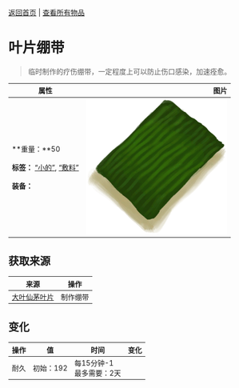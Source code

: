 [返回首页](index.md)   |  [查看所有物品](object.md)
# 叶片绷带  
> 临时制作的疗伤绷带，一定程度上可以防止伤口感染，加速痊愈。  
  
  属性  |   图片   
 ----  |  ----:   
 **重量：**50<br><br>**标签：**	[“小的”](tag_Tiny.md), [“敷料”](tag_Dressing.md)<br><br>**装备：**  |  ![](Sprite/LeafDressing.png)   
  
## 获取来源  
来源  |  操作  
----  |  ----  
[大叶仙茅叶片](WeevilLilyLeaves.md)  |  制作绷带  
## 变化  
操作  |  值  |  时间  |  变化  
----  |  ----  |  ----  |  ----  
耐久  |  初始：192  |  每15分钟-1<br>最多需要：2天  |    
